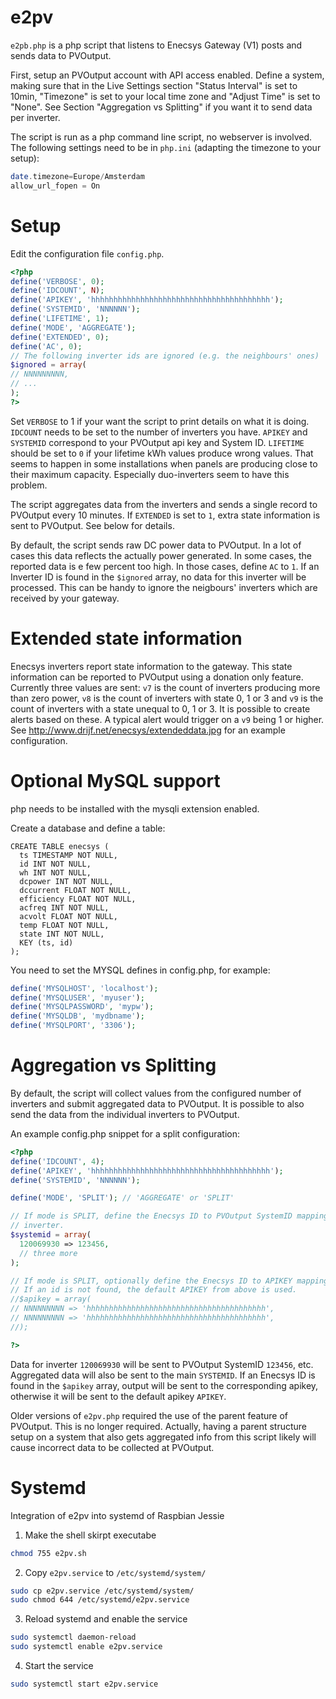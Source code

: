 # e2pv
`e2pb.php` is a php script that listens to Enecsys Gateway (V1)
posts and sends data to PVOutput.

First, setup an PVOutput account with API access enabled. Define a system,
making sure that in the Live Settings section "Status Interval" is set to 10min,
"Timezone" is  set to your local time zone and "Adjust Time" is set to "None".
See Section "Aggregation vs Splitting" if you want it to send data per inverter.

The script is run as a php command line script, no webserver is involved.
The following settings need to be in `php.ini` (adapting the timezone to your
setup):
```php
date.timezone=Europe/Amsterdam
allow_url_fopen = On
```
# Setup
Edit the configuration file `config.php`.
```php
<?php
define('VERBOSE', 0);
define('IDCOUNT', N);
define('APIKEY', 'hhhhhhhhhhhhhhhhhhhhhhhhhhhhhhhhhhhhhhhh');
define('SYSTEMID', 'NNNNNN');
define('LIFETIME', 1);
define('MODE', 'AGGREGATE');
define('EXTENDED', 0);
define('AC', 0);
// The following inverter ids are ignored (e.g. the neighbours' ones)
$ignored = array(
// NNNNNNNNN,
// ...
);
?>
```
Set `VERBOSE` to 1 if your want the script to print details on what it is doing.
`IDCOUNT` needs to be set to the number of inverters you have. `APIKEY` and
`SYSTEMID` correspond to your PVOutput api key and System ID.
`LIFETIME` should be set to `0` if your lifetime kWh values produce wrong
values. That seems to happen in some installations when panels are producing
close to their maximum capacity. Especially duo-inverters seem to have this
problem.

The script aggregates data from the inverters and sends
a single record to PVOutput every 10 minutes.
If `EXTENDED` is set to `1`, extra state information is sent to PVOutput. See
below for details.

By default, the script sends raw DC power data to PVOutput. In a lot of cases
this data reflects the actually power generated. In some cases, the reported
data is e few percent too high. In those cases, define `AC` to `1`.
If an Inverter ID is found in the `$ignored` array, no data for this
inverter will be processed. This can be handy to ignore the
neigbours' inverters which are received by your gateway.

# Extended state information
Enecsys inverters report state information to the gateway. This
state information can be reported to PVOutput using a donation only
feature.  Currently three values are sent: `v7` is the count of
inverters producing more than zero power, `v8` is the count of
inverters with state 0, 1 or 3 and `v9` is the count of inverters
with a state unequal to 0, 1 or 3. It is possible to create alerts
based on these.  A typical alert would trigger on a `v9` being 1 or
higher. See http://www.drijf.net/enecsys/extendeddata.jpg for an
example configuration.

# Optional MySQL support
php needs to be installed with the mysqli extension enabled.

Create a database and define a table:

```MySQL
CREATE TABLE enecsys (
  ts TIMESTAMP NOT NULL,
  id INT NOT NULL,
  wh INT NOT NULL,
  dcpower INT NOT NULL,
  dccurrent FLOAT NOT NULL,
  efficiency FLOAT NOT NULL,
  acfreq INT NOT NULL,
  acvolt FLOAT NOT NULL,
  temp FLOAT NOT NULL,
  state INT NOT NULL,
  KEY (ts, id)
);
````

You need to set the MYSQL defines in config.php, for example:

```php
define('MYSQLHOST', 'localhost');
define('MYSQLUSER', 'myuser');
define('MYSQLPASSWORD', 'mypw');
define('MYSQLDB', 'mydbname');
define('MYSQLPORT', '3306');
```

# Aggregation vs Splitting
By default, the script will collect values from the configured number of
inverters and submit aggregated data to PVOutput. It is possible to also
send the data from the individual inverters to PVOutput.

An example config.php snippet for a split configuration:

```php
<?php
define('IDCOUNT', 4);
define('APIKEY', 'hhhhhhhhhhhhhhhhhhhhhhhhhhhhhhhhhhhhhhhh');
define('SYSTEMID', 'NNNNNN');

define('MODE', 'SPLIT'); // 'AGGREGATE' or 'SPLIT'

// If mode is SPLIT, define the Enecsys ID to PVOutput SystemID mapping for each
// inverter.
$systemid = array(
  120069930 => 123456,
  // three more
);

// If mode is SPLIT, optionally define the Enecsys ID to APIKEY mappings
// If an id is not found, the default APIKEY from above is used.
//$apikey = array(
// NNNNNNNNN => 'hhhhhhhhhhhhhhhhhhhhhhhhhhhhhhhhhhhhhhhh',
// NNNNNNNNN => 'hhhhhhhhhhhhhhhhhhhhhhhhhhhhhhhhhhhhhhhh',
//);

?>
```
Data for inverter `120069930` will be sent to PVOutput SystemID `123456`, etc.
Aggregated data will also be sent to the main `SYSTEMID`.
If an Enecsys ID is found in the `$apikey` array, output will be
sent to the corresponding apikey, otherwise it will be sent to the
default apikey `APIKEY`.

Older versions of `e2pv.php` required the use of the parent feature
of PVOutput. This is no longer required. Actually, having a parent
structure setup on a system that also gets aggregated info from
this script likely will cause incorrect data to be collected at
PVOutput.

# Systemd
Integration of e2pv into systemd of Raspbian Jessie

1. Make the shell skirpt executabe
```sh
chmod 755 e2pv.sh
```
2. Copy `e2pv.service` to `/etc/systemd/system/`
```sh
sudo cp e2pv.service /etc/systemd/system/
sudo chmod 644 /etc/systemd/e2pv.service
```
3. Reload systemd and enable the service
```sh
sudo systemctl daemon-reload
sudo systemctl enable e2pv.service
```
4. Start the service
```sh
sudo systemctl start e2pv.service
```

